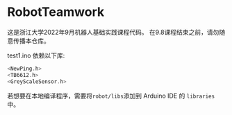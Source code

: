 # RobotTeamwork

这是浙江大学2022年9月机器人基础实践课程代码。
在9.8课程结束之前，请勿随意传播本仓库。

test1.ino 依赖以下库:

```cpp
<NewPing.h>
<TB6612.h>
<GreyScaleSensor.h>
```

若想要在本地编译程序，需要将`robot/libs`添加到 Arduino IDE 的 `libraries` 中。
